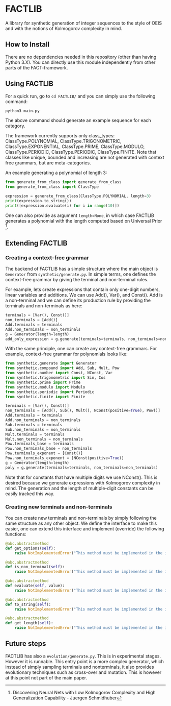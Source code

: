 # FACTLIB

A library for synthetic generation of integer sequences to the style of OEIS and with the notions of Kolmogorov complexity in mind.

## How to Install
There are no dependencies needed in this repository (other than having Python 3.X). You can directly use this module independently from other parts of the FACT-framework.


## Using FACTLIB

For a quick run, go to `cd FACTLIB/` and you can simply use the following command:
```python
python3 main.py
```
The above command should generate an example sequence for each category.

The framework currently supports only class_types: ClassType.POLYNOMIAL, ClassType.TRIGONOMETRIC, ClassType.EXPONENTIAL, ClassType.PRIME, ClassType.MODULO, ClassType.PERIODIC, ClassType.PERIODIC, ClassType.FINITE. Note that classes like unique, bounded and increasing are not generated with context free grammars, but are meta-categories.

An example generating a polynomial of length 3:

```python
from generate_from_class import generate_from_class
from generate_from_class import ClassType

expression = generate_from_class(ClassType.POLYNOMIAL, length=3)
print(expression.to_string())
print([expression.evaluate(i) for i in range(10)])
```

One can also provide as argument `length=None`, in which case FACTLIB generates a polynomial with the length computed based on Universal Prior [^fn1].

## Extending FACTLIB

### Creating a context-free grammar
The backend of FACTLIB has a simple structure where the main object is `Generator` from `synthetic/generate.py`. In simple terms, one defines the context-free grammar by giving the terminal and non-terminal rules.

For example, lets create expressions that contain only one-digit numbers, linear variables and additions. We can use Add(), Var(), and Const().
Add is a non-terminal and we can define its production rule by providing the terminals and non-terminals as here:
```python
terminals = [Var(), Const()]
non_terminals = [Add()]
Add.terminals = terminals
Add.non_terminals = non_terminals
g = Generator(length=length)
add_only_expression = g.generate(terminals=terminals, non_terminals=non_terminals)
```

With the same principle, one can create any context-free grammars. For example, context-free grammar for polynomials looks like:

```python
from synthetic.generate import Generator
from synthetic.compound import Add, Sub, Mult, Pow
from synthetic.number import Const, NConst, Var
from synthetic.trigonometric import Sin, Cos
from synthetic.prime import Prime
from synthetic.modulo import Modulo
from synthetic.periodic import Periodic
from synthetic.finite import Finite

terminals = [Var(), Const()]
non_terminals = [Add(), Sub(), Mult(), NConst(positive=True), Pow()]
Add.terminals = terminals
Add.non_terminals = non_terminals
Sub.terminals = terminals
Sub.non_terminals = non_terminals
Mult.terminals = terminals
Mult.non_terminals = non_terminals
Pow.terminals_base = terminals
Pow.non_terminals_base = non_terminals
Pow.terminals_exponent = [Const()]
Pow.non_terminals_exponent = [NConst(positive=True)]
g = Generator(length=length)
poly = g.generate(terminals=terminals, non_terminals=non_terminals)
```

Note that for constants that have multiple digits we use NConst(). This is desired because we generate expressions with Kolmogorov complexity in mind. The generation and the length of multiple-digit constants can be easily tracked this way.

### Creating new terminals and non-terminals
You can create new terminals and non-terminals by simply following the same structure as any other object. We define the interface to make this easier, one can extend this interface and implement (override) the following functions:
```python
@abc.abstractmethod
def get_options(self):
    raise NotImplementedError("This method must be implemented in the inheriting class")

@abc.abstractmethod
def is_non_terminal(self):
    raise NotImplementedError("This method must be implemented in the inheriting class")

@abc.abstractmethod
def evaluate(self, value):
    raise NotImplementedError("This method must be implemented in the inheriting class")

@abc.abstractmethod
def to_string(self):
    raise NotImplementedError("This method must be implemented in the inheriting class")

@abc.abstractmethod
def get_length(self):
    raise NotImplementedError("This method must be implemented in the inheriting class")
```

## Future steps

FACTLIB has also a `evolution/generate.py`. This is in experimental stages. However it is runnable.
This entry point is a more complex generator, which instead of simply sampling terminals and nonterminals, it also provides evolutionary techniques such as cross-over and mutation.
This is however at this point not part of the main paper.


[^fn1]: Discovering Neural Nets with Low Kolmogorov Complexity and High Generalization Capability - Juergen Schmidhuber
